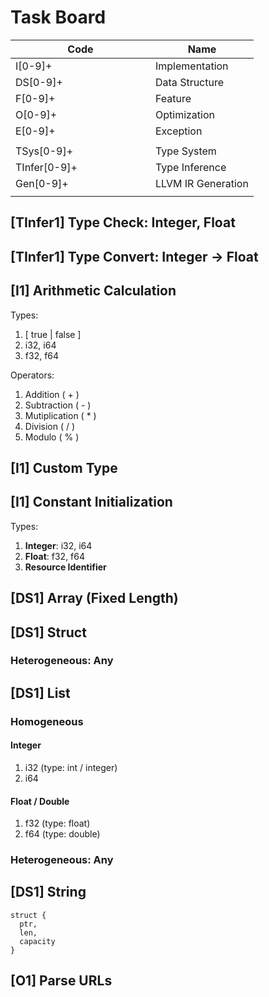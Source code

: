 # Task Board

<table><thead><tr><th width="208">Code</th><th>Name</th></tr></thead><tbody><tr><td>I[0-9]+</td><td>Implementation</td></tr><tr><td>DS[0-9]+</td><td>Data Structure</td></tr><tr><td>F[0-9]+</td><td>Feature</td></tr><tr><td>O[0-9]+</td><td>Optimization</td></tr><tr><td>E[0-9]+</td><td>Exception</td></tr><tr><td></td><td></td></tr><tr><td>TSys[0-9]+</td><td>Type System</td></tr><tr><td>TInfer[0-9]+</td><td>Type Inference</td></tr><tr><td>Gen[0-9]+</td><td>LLVM IR Generation</td></tr><tr><td></td><td></td></tr></tbody></table>

## \[TInfer1] Type Check: Integer, Float



## \[TInfer1] Type Convert: Integer -> Float



## \[I1] Arithmetic Calculation

Types:

1. \[ true | false ]
2. i32, i64
3. f32, f64

Operators:

1. Addition ( + )
2. Subtraction ( - )
3. Mutiplication ( \* )
4. Division ( / )
5. Modulo ( % )



## \[I1] Custom Type



## \[I1] Constant Initialization

Types:

1. **Integer**: i32, i64
2. **Float**: f32, f64
3. **Resource Identifier**



## \[DS1] Array (Fixed Length)



## \[DS1] Struct

### Heterogeneous: Any



## \[DS1] List

### Homogeneous

#### Integer

1. i32 (type: int / integer)
2. i64

#### Float / Double

1. f32 (type: float)
2. f64 (type: double)

### Heterogeneous: Any



## \[DS1] String

```
struct {
  ptr,
  len,
  capacity
}
```



## \[O1] Parse URLs

